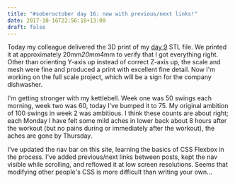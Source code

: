 ```yaml
---
title: "#soberoctober day 16: now with previous/next links!"
date: 2017-10-16T22:56:18+13:00
draft: false
---
```


Today my colleague delivered the 3D print of my [day 9](/posts/soberoctober09/) STL file. We printed it at approximately 20mm*20mm*4mm to verify that I got everything right. Other than orienting Y-axis up instead of correct Z-axis up, the scale and mesh were fine and produced a print with excellent fine detail. Now I'm working on the full scale project, which will be a sign for the company dishwasher.

I'm getting stronger with my kettlebell. Week one was 50 swings each morning, week two was 60, today I've bumped it to 75. My original
ambition of 100 swings in week 2 was ambitious. I think these counts are about right; each Monday I have felt some mild aches in lower back about 8
hours after the workout (but no pains during or immediately after the workout), the aches are gone by Thursday.

I've updated the nav bar on this site, learning the basics of CSS Flexbox in the process. I've added previous/next links between posts, kept the nav visible while scrolling, and reflowed it at low
screen resolutions. Seems that modifying other people's CSS is more difficult than writing your own...
